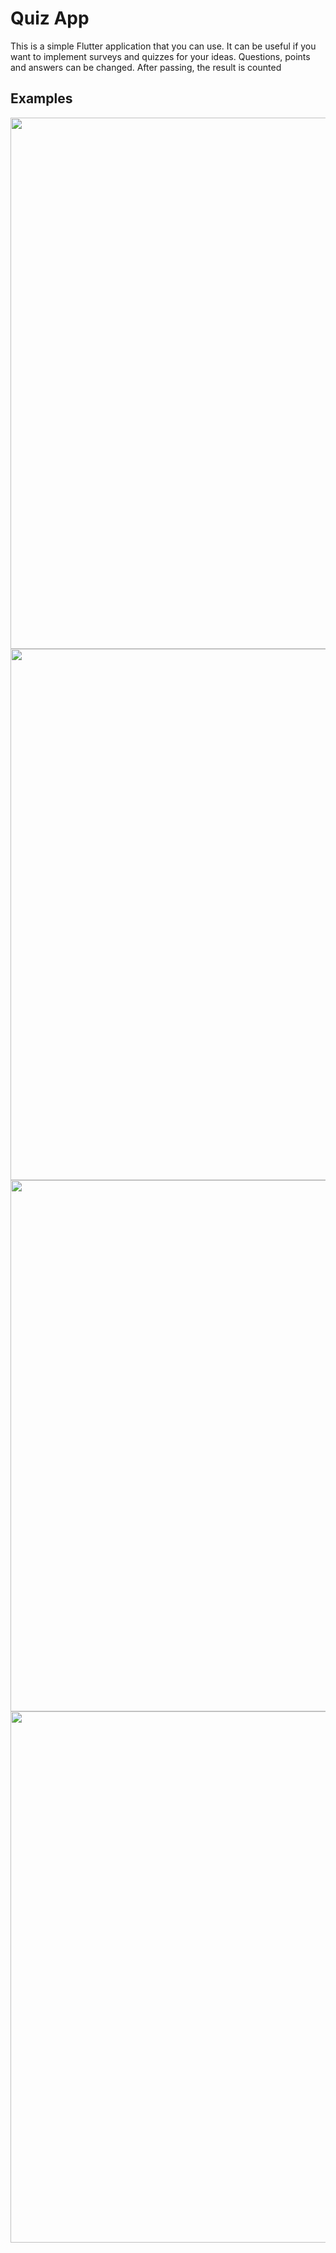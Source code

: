 # Quiz App

This is a simple Flutter application that you can use. It can be useful if you want to implement surveys and quizzes for your ideas. Questions, points and answers can be changed. After passing, the result is counted

## Examples

<img src="https://github.com/TE-Flutter/quiz-app/blob/master/Simulator%20Screen%20Shot%20-%20iPhone%2014%20Pro%20Max%20-%202022-11-02%20at%2008.38.58.png" width="850">
<img src="https://github.com/TE-Flutter/quiz-app/blob/master/Simulator%20Screen%20Shot%20-%20iPhone%2014%20Pro%20Max%20-%202022-11-02%20at%2008.39.13.png" width="850">
<img src="https://github.com/TE-Flutter/quiz-app/blob/master/Simulator%20Screen%20Shot%20-%20iPhone%2014%20Pro%20Max%20-%202022-11-02%20at%2008.38.58.png" width="850">
<img src="https://github.com/TE-Flutter/quiz-app/blob/master/Simulator%20Screen%20Shot%20-%20iPhone%2014%20Pro%20Max%20-%202022-11-02%20at%2008.38.58.png" width="850">
